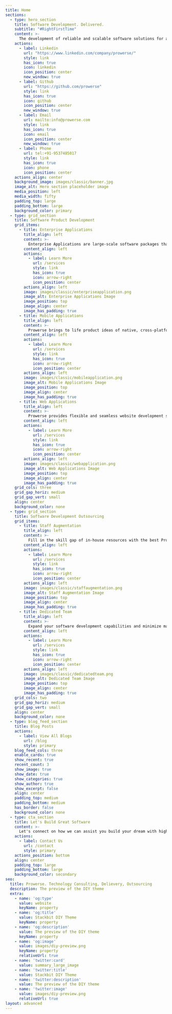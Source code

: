 ```yaml
---
title: Home
sections:
  - type: hero_section
    title: Software Development. Delivered.
    subtitle: "#RightFirstTime"
    content: >-
      The development of reliable and scalable software solutions for any OS, browser and device. Reduced implementation costs and timely delivery with organized development process, modern methodologies, competencies in cutting-edge technologies, and a rich pool of developers.
    actions:
      - label: Linkedin
        url: "https://www.linkedin.com/company/prowerse/"
        style: link
        has_icon: true
        icon: linkedin
        icon_position: center
        new_window: true
      - label: Github
        url: "https://github.com/prowerse"
        style: link
        has_icon: true
        icon: github
        icon_position: center
        new_window: true
      - label: Email
        url: mailto:info@prowerse.com
        style: link
        has_icon: true
        icon: email
        icon_position: center
        new_window: true
      - label: Phone
        url: tel:+91-9537485017
        style: link
        has_icon: true
        icon: phone
        icon_position: center
    actions_align: center
    background_image: images/classic/banner.jpg
    image_alt: Hero section placeholder image
    media_position: left
    media_width: fifty
    padding_top: large
    padding_bottom: large
    background_color: primary
  - type: grid_section
    title: Software Product Development
    grid_items:
      - title: Enterprise Applications
        title_align: left
        content: >-
          Enterprise Applications are large-scale software packages that support business processes, information flows, reporting, and data analytics in complex organizations. Prowerse focuses on Simplicity, Maintainability, Reusability, Decoupling of Technology and Functionality. Prowerse's proven approach of breaking large-scale application in to the small .....
        content_align: left
        actions:
          - label: Learn More
            url: /services
            style: link
            has_icon: true
            icon: arrow-right
            icon_position: center
        actions_align: left
        image: images/classic/enterpriseapplication.png
        image_alt: Enterprise Applications Image
        image_position: top
        image_align: center
        image_has_padding: true
      - title: Mobile Applications
        title_align: left
        content: >-
          Prowerse brings to life product ideas of native, cross-platform, and hybrid mobile applications, targeting smartphones and tablets. Be it e-commerce experience or geo-tracking of users, Prowerse has delivered such examples with ease of use. Prowerse can participate from concept screen sketching till seamless deployments of Apps to the respective app stores.
        content_align: left
        actions:
          - label: Learn More
            url: /services
            style: link
            has_icon: true
            icon: arrow-right
            icon_position: center
        actions_align: left
        image: images/classic/mobileapplication.png
        image_alt: Mobile Applications Image
        image_position: top
        image_align: center
        image_has_padding: true
      - title: Web Applications
        title_align: left
        content: >-
          Prowerse provides flexible and seamless website development services. Prowerse's approach to design attractive and customer-friendly web designs has helped many businesses to enlarge digital footprint. Prowerse is proud of excellent team of designers & developers, which can collaborate with you during the journey of concept to website hosting.
        content_align: left
        actions:
          - label: Learn More
            url: /services
            style: link
            has_icon: true
            icon: arrow-right
            icon_position: center
        actions_align: left
        image: images/classic/webapplication.png
        image_alt: Web Applications Image
        image_position: top
        image_align: center
        image_has_padding: true
    grid_cols: three
    grid_gap_horiz: medium
    grid_gap_vert: small
    align: center
    background_color: none
  - type: grid_section
    title: Software Development Outsourcing
    grid_items:
      - title: Staff Augmentation
        title_align: left
        content: >-
          Fill in the skill gap of in-house resources with the best Prowerse offshore talents assigned to projects full-time and managed by you directly. Prowerse provides staff augmentation services to speed up development and optimize development costs.
        content_align: left
        actions:
          - label: Learn More
            url: /services
            style: link
            has_icon: true
            icon: arrow-right
            icon_position: center
        actions_align: left
        image: images/classic/staffaugmentation.png
        image_alt: Staff Augmentation Image
        image_position: top
        image_align: center
        image_has_padding: true
      - title: Dedicated Team
        title_align: left
        content: >-
          Expand your software development capabilities and minimize management efforts with a dedicated Prowerse development team managed by a PM from Prowerse who regularly reports to you and collaborates on all important decisions in the project.
        content_align: left
        actions:
          - label: Learn More
            url: /services
            style: link
            has_icon: true
            icon: arrow-right
            icon_position: center
        actions_align: left
        image: images/classic/dedicatedteam.png
        image_alt: Dedicated Team Image
        image_position: top
        image_align: center
        image_has_padding: true
    grid_cols: two
    grid_gap_horiz: medium
    grid_gap_vert: small
    align: center
    background_color: none
  - type: blog_feed_section
    title: Blog Posts
    actions:
      - label: View All Blogs
        url: /blog
        style: primary
    blog_feed_cols: three
    enable_cards: true
    show_recent: true
    recent_count: 3
    show_image: true
    show_date: true
    show_categories: true
    show_author: true
    show_excerpt: false
    align: center
    padding_top: medium
    padding_bottom: medium
    has_border: false
    background_color: none
  - type: cta_section
    title: Let's Build Great Software
    content: >-
      Let's connect on how we can assist you build your dream with high performance business applications suited for today's digital environment.
    actions:
      - label: Contact Us
        url: /contact
        style: primary
    actions_position: bottom
    align: center
    padding_top: large
    padding_bottom: large
    background_color: secondary
seo:
  title: Prowerse. Technology Consulting, Delievery, Outsourcing
  description: The preview of the DIY theme
  extra:
    - name: 'og:type'
      value: website
      keyName: property
    - name: 'og:title'
      value: Stackbit DIY Theme
      keyName: property
    - name: 'og:description'
      value: The preview of the DIY theme
      keyName: property
    - name: 'og:image'
      value: images/diy-preview.png
      keyName: property
      relativeUrl: true
    - name: 'twitter:card'
      value: summary_large_image
    - name: 'twitter:title'
      value: Stackbit DIY Theme
    - name: 'twitter:description'
      value: The preview of the DIY theme
    - name: 'twitter:image'
      value: images/diy-preview.png
      relativeUrl: true
layout: advanced
---
```

